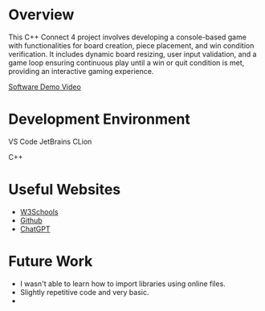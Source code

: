 # Overview

This C++ Connect 4 project involves developing a console-based game with functionalities for board creation, piece placement, and win condition verification. It includes dynamic board resizing, user input validation, and a game loop ensuring continuous play until a win or quit condition is met, providing an interactive gaming experience.

[Software Demo Video](https://youtu.be/dm_SJ--psF0)

# Development Environment

VS Code
JetBrains CLion

C++
# Useful Websites

- [W3Schools](https://www.w3schools.com/cpp/cpp_intro.asp)
- [Github](https://github.com/CodingSpencer/music_player.git)
- [ChatGPT](https://openai.com)

# Future Work

- I wasn't able to learn how to import libraries using online files.
- Slightly repetitive code and very basic.
- 
